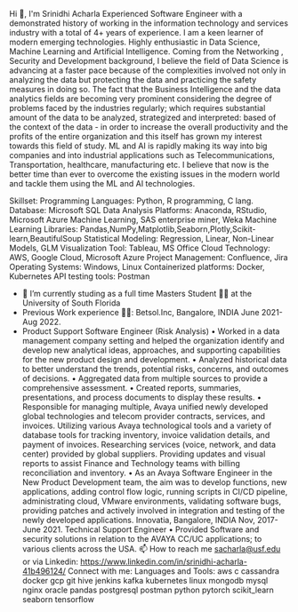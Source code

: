 Hi 👋, I'm Srinidhi Acharla
Experienced Software Engineer with a demonstrated history of working in the information technology and services industry with a total of 4+ years of experience.
I am a keen learner of modern emerging technologies. Highly enthusiastic in Data Science, Machine Learning and Artificial Intelligence. Coming from the Networking , Security and Development background, I believe the field of Data Science is advancing at a faster pace because of the complexities involved not only in analyzing the data but protecting the data and practicing the safety measures in doing so. The fact that the Business Intelligence and the data analytics fields are becoming very prominent considering the degree of problems faced by the industries regularly; which requires substantial amount of the data to be analyzed, strategized and interpreted: based of the context of the data - in order to increase the overall productivity and the profits of the entire organization and this itself has grown my interest towards this field of study. ML and AI is rapidly making its way into big companies and into industrial applications such as Telecommunications, Transportation, healthcare, manufacturing etc. I believe that now is the better time than ever to overcome the existing issues in the modern world and tackle them using the ML and AI technologies.

Skillset:
Programming Languages: Python, R programming, C lang.
Database: Microsoft SQL
Data Analysis Platforms: Anaconda, RStudio, Microsoft Azure Machine Learning, SAS enterprise miner, Weka
Machine Learning Libraries: Pandas,NumPy,Matplotlib,Seaborn,Plotly,Scikit-learn,BeautifulSoup
Statistical Modeling: Regression, Linear, Non-Linear Models, GLM
Visualization Tool: Tableau, MS Office
Cloud Technology: AWS, Google Cloud, Microsoft Azure
Project Management: Confluence, Jira
Operating Systems: Windows, Linux
Containerized platforms: Docker, Kubernetes
API testing tools: Postman
- 🔭 I’m currently studing as a full time Masters Student 👨‍🎓 at the University of South Florida
- Previous Work experience 👨‍💻:
Betsol.Inc, Bangalore, INDIA June 2021-Aug 2022.
- Product Support Software Engineer (Risk Analysis) • Worked in a data management company setting and helped the organization identify and develop new analytical ideas, approaches, and supporting capabilities for the new product design and development. • Analyzed historical data to better understand the trends, potential risks, concerns, and outcomes of decisions. • Aggregated data from multiple sources to provide a comprehensive assessment. • Created reports, summaries, presentations, and process documents to display these results. • Responsible for managing multiple, Avaya unified newly developed global technologies and telecom provider contracts, services, and invoices. Utilizing various Avaya technological tools and a variety of database tools for tracking inventory, invoice validation details, and payment of invoices. Researching services (voice, network, and data center) provided by global suppliers. Providing updates and visual reports to assist Finance and Technology teams with billing reconciliation and inventory. • As an Avaya Software Engineer in the New Product Development team, the aim was to develop functions, new applications, adding control flow logic, running scripts in CI/CD pipeline, administrating cloud, VMware environments, validating software bugs, providing patches and actively involved in integration and testing of the newly developed applications.
Innovatia, Bangalore, INDIA Nov, 2017-June 2021. Technical Support Engineer
• Provided Software and security solutions in relation to the AVAYA CC/UC applications; to various clients across the USA.
📫 How to reach me sacharla@usf.edu
or via Linkedin: https://www.linkedin.com/in/srinidhi-acharla-41b496124/
Connect with me:
Languages and Tools:
aws c cassandra docker gcp git hive jenkins kafka kubernetes linux mongodb mysql nginx oracle pandas postgresql postman python pytorch scikit_learn seaborn tensorflow
